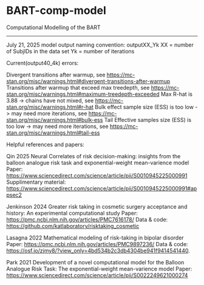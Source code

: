 # BART-comp-model
Computational Modelling of the BART

---
July 21, 2025
model output naming convention: outputXX_Yk
  XX = number of SubjIDs in the data set
  Yk = number of iterations

Current(output40_4k) errors:

Divergent transitions after warmup, see https://mc-stan.org/misc/warnings.html#divergent-transitions-after-warmup
Transitions after warmup that exceed max treedepth, see https://mc-stan.org/misc/warnings.html#maximum-treedepth-exceeded
Max R-hat is 3.88 -> chains have not mixed, see https://mc-stan.org/misc/warnings.html#r-hat
Bulk effect sample size (ESS) is too low -> may need more iterations, see https://mc-stan.org/misc/warnings.html#bulk-ess
Tail Effective samples size (ESS) is too low -> may need more iterations, see https://mc-stan.org/misc/warnings.html#tail-ess


Helpful references and papers:

Qin 2025 Neural Correlates of risk decision-making: insights from the balloon analogue risk task and exponential-weight mean-varience model
  Paper: https://www.sciencedirect.com/science/article/pii/S0010945225000991
  Supplimentary material: https://www.sciencedirect.com/science/article/pii/S0010945225000991#appsec2
  
Jenkinson 2024 Greater risk taking in cosmetic surgery acceptance and history: An experimental computational study
  Paper: https://pmc.ncbi.nlm.nih.gov/articles/PMC7616178/
  Data & code: https://github.com/katlaboratory/risktaking_cosmetic
  
Lasagna 2022 Mathematical modeling of risk-taking in bipolar disorder
  Paper: https://pmc.ncbi.nlm.nih.gov/articles/PMC9897236/
  Data & code: https://osf.io/zjmy8/?view_only=4bd534b2c3db4304be941f9414541440.
  
Park 2021 Development of a novel computational model for the Balloon Analogue Risk Task: The exponential-weight mean-varience model
  Paper: https://www.sciencedirect.com/science/article/pii/S0022249621000274
  
